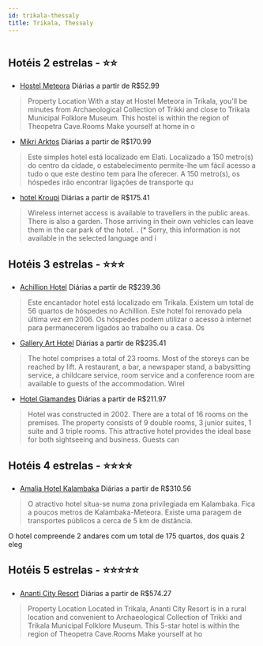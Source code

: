```yaml
---
id: trikala-thessaly
title: Trikala, Thessaly
---
```


<center><img src="http://photos.hotelbeds.com/giata/15/154211/154211a_hb_a_001.jpg" alt="" /></center>


## Hotéis 2 estrelas - ⭐️⭐️

-    [Hostel Meteora](https://www.hurb.com/hoteis/trikala/hostel-meteora-JNP-JP941252?cmp=18055) Diárias a partir de R$52.99
   > Property Location With a stay at Hostel Meteora in Trikala, you&apos;ll be minutes from Archaeological Collection of Trikki and close to Trikala Municipal Folklore Museum. This hostel is within the region of Theopetra Cave.Rooms Make yourself at home in o
-    [Mikri Arktos](https://www.hurb.com/hoteis/trikala/mikri-arktos-JNP-JP380270?cmp=18055) Diárias a partir de R$170.99
   > Este simples hotel está localizado em Elati. Localizado a 150 metro(s) do centro da cidade, o estabelecimento permite-lhe um fácil acesso a tudo o que este destino tem para lhe oferecer. A 150 metro(s), os hóspedes irão encontrar ligações de transporte qu
-    [hotel Kroupi](https://www.hurb.com/hoteis/trikala/hotel-kroupi-JNP-JP054612?cmp=18055) Diárias a partir de R$175.41
   > Wireless internet access is available to travellers in the public areas. There is also a garden. Those arriving in their own vehicles can leave them in the car park of the hotel.
. (* Sorry, this information is not available in the selected language and i

## Hotéis 3 estrelas - ⭐️⭐️⭐️

-    [Achillion Hotel](https://www.hurb.com/hoteis/trikala/achillion-hotel-JNP-JP138623?cmp=18055) Diárias a partir de R$239.36
   > Este encantador hotel está localizado em Trikala. Existem um total de 56 quartos de hóspedes no Achillion. Este hotel foi renovado pela última vez em 2006. Os hóspedes podem utilizar o acesso à internet para permanecerem ligados ao trabalho ou a casa. Os 
-    [Gallery Art Hotel](https://www.hurb.com/hoteis/trikala/gallery-art-hotel-JNP-JP732386?cmp=18055) Diárias a partir de R$235.41
   > The hotel comprises a total of 23 rooms. Most of the storeys can be reached by lift. A restaurant, a bar, a newspaper stand, a babysitting service, a childcare service, room service and a conference room are available to guests of the accommodation. Wirel
-    [Hotel Giamandes](https://www.hurb.com/hoteis/trikala/hotel-giamandes-JNP-JP561626?cmp=18055) Diárias a partir de R$211.97
   > Hotel was constructed in 2002. There are a total of 16 rooms on the premises. The property consists of 9 double rooms, 3 junior suites, 1 suite and 3 triple rooms. This attractive hotel provides the ideal base for both sightseeing and business. Guests can

## Hotéis 4 estrelas - ⭐️⭐️⭐️⭐️

-    [Amalia Hotel Kalambaka](https://www.hurb.com/hoteis/trikala/amalia-hotel-kalambaka-JNP-JP363981?cmp=18055) Diárias a partir de R$310.56
   > O atractivo hotel situa-se numa zona privilegiada em Kalambaka. Fica a poucos metros de Kalambaka-Meteora. Existe uma paragem de transportes públicos a cerca de 5 km de distância.

O hotel compreende 2 andares com um total de 175 quartos, dos quais 2 eleg

## Hotéis 5 estrelas - ⭐️⭐️⭐️⭐️⭐️

-    [Ananti City Resort](https://www.hurb.com/hoteis/trikala/ananti-city-resort-JNP-JP140570?cmp=18055) Diárias a partir de R$574.27
   > Property Location Located in Trikala, Ananti City Resort is in a rural location and convenient to Archaeological Collection of Trikki and Trikala Municipal Folklore Museum. This 5-star hotel is within the region of Theopetra Cave.Rooms Make yourself at ho
